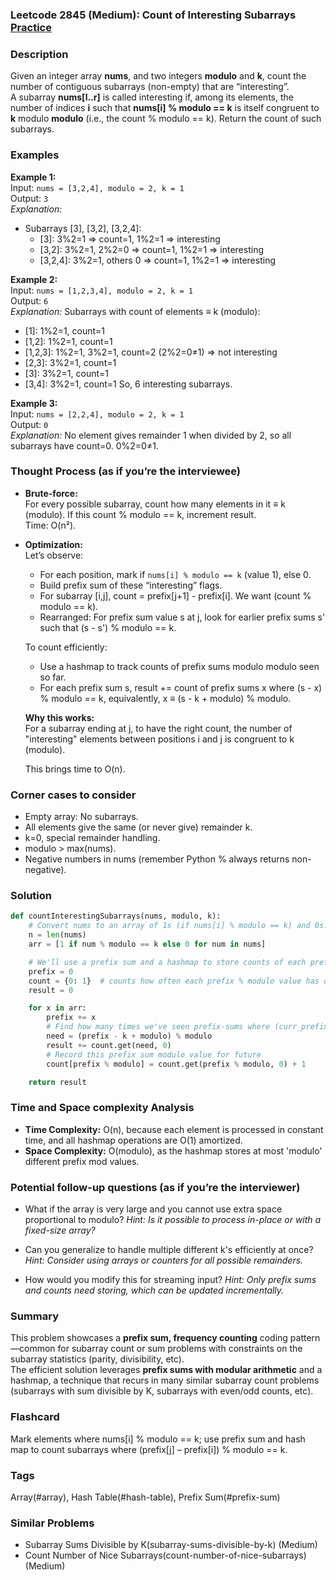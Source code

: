 ### Leetcode 2845 (Medium): Count of Interesting Subarrays [Practice](https://leetcode.com/problems/count-of-interesting-subarrays)

### Description  
Given an integer array **nums**, and two integers **modulo** and **k**, count the number of contiguous subarrays (non-empty) that are “interesting”.  
A subarray **nums[l..r]** is called interesting if, among its elements, the number of indices **i** such that **nums[i] % modulo == k** is itself congruent to **k** modulo **modulo** (i.e., the count % modulo == k). Return the count of such subarrays.

### Examples  

**Example 1:**  
Input: `nums = [3,2,4], modulo = 2, k = 1`  
Output: `3`  
*Explanation:*
- Subarrays [3], [3,2], [3,2,4]:
    - [3]: 3%2=1 ⇒ count=1, 1%2=1 ⇒ interesting
    - [3,2]: 3%2=1, 2%2=0 ⇒ count=1, 1%2=1 ⇒ interesting
    - [3,2,4]: 3%2=1, others 0 ⇒ count=1, 1%2=1 ⇒ interesting

**Example 2:**  
Input: `nums = [1,2,3,4], modulo = 2, k = 1`  
Output: `6`  
*Explanation:*
Subarrays with count of elements ≡ k (modulo):
- [1]: 1%2=1, count=1
- [1,2]: 1%2=1, count=1
- [1,2,3]: 1%2=1, 3%2=1, count=2 (2%2=0≠1) ⇒ not interesting
- [2,3]: 3%2=1, count=1
- [3]: 3%2=1, count=1
- [3,4]: 3%2=1, count=1
So, 6 interesting subarrays.

**Example 3:**  
Input: `nums = [2,2,4], modulo = 2, k = 1`  
Output: `0`  
*Explanation:*
No element gives remainder 1 when divided by 2, so all subarrays have count=0. 0%2=0≠1.

### Thought Process (as if you’re the interviewee)  

- **Brute-force:**  
  For every possible subarray, count how many elements in it ≡ k (modulo). If this count % modulo == k, increment result.  
  Time: O(n²).

- **Optimization:**  
  Let’s observe:  
  - For each position, mark if `nums[i] % modulo == k` (value 1), else 0.  
  - Build prefix sum of these “interesting” flags.  
  - For subarray [i,j], count = prefix[j+1] - prefix[i]. We want (count % modulo == k).
  - Rearranged: For prefix sum value s at j, look for earlier prefix sums s' such that (s - s') % modulo == k.

  To count efficiently:  
    - Use a hashmap to track counts of prefix sums modulo modulo seen so far.
    - For each prefix sum s, result += count of prefix sums x where (s - x) % modulo == k,
      equivalently, x ≡ (s - k + modulo) % modulo.

  **Why this works:**  
  For a subarray ending at j, to have the right count, the number of "interesting" elements between positions i and j is congruent to k (modulo).

  This brings time to O(n).

### Corner cases to consider  
- Empty array: No subarrays.
- All elements give the same (or never give) remainder k.
- k=0, special remainder handling.
- modulo > max(nums).
- Negative numbers in nums (remember Python % always returns non-negative).

### Solution

```python
def countInterestingSubarrays(nums, modulo, k):
    # Convert nums to an array of 1s (if nums[i] % modulo == k) and 0s.
    n = len(nums)
    arr = [1 if num % modulo == k else 0 for num in nums]

    # We'll use a prefix sum and a hashmap to store counts of each prefix sum modulo value.
    prefix = 0
    count = {0: 1}  # counts how often each prefix % modulo value has occurred
    result = 0

    for x in arr:
        prefix += x
        # Find how many times we've seen prefix-sums where (curr_prefix - k) % modulo happened before
        need = (prefix - k + modulo) % modulo
        result += count.get(need, 0)
        # Record this prefix sum modulo value for future
        count[prefix % modulo] = count.get(prefix % modulo, 0) + 1

    return result
```

### Time and Space complexity Analysis  

- **Time Complexity:** O(n), because each element is processed in constant time, and all hashmap operations are O(1) amortized.
- **Space Complexity:** O(modulo), as the hashmap stores at most 'modulo' different prefix mod values.

### Potential follow-up questions (as if you’re the interviewer)  

- What if the array is very large and you cannot use extra space proportional to modulo?
  *Hint: Is it possible to process in-place or with a fixed-size array?*

- Can you generalize to handle multiple different k's efficiently at once?
  *Hint: Consider using arrays or counters for all possible remainders.*

- How would you modify this for streaming input?
  *Hint: Only prefix sums and counts need storing, which can be updated incrementally.*

### Summary
This problem showcases a **prefix sum, frequency counting** coding pattern—common for subarray count or sum problems with constraints on the subarray statistics (parity, divisibility, etc).  
The efficient solution leverages **prefix sums with modular arithmetic** and a hashmap, a technique that recurs in many similar subarray count problems (subarrays with sum divisible by K, subarrays with even/odd counts, etc).


### Flashcard
Mark elements where nums[i] % modulo == k; use prefix sum and hash map to count subarrays where (prefix[j] – prefix[i]) % modulo == k.

### Tags
Array(#array), Hash Table(#hash-table), Prefix Sum(#prefix-sum)

### Similar Problems
- Subarray Sums Divisible by K(subarray-sums-divisible-by-k) (Medium)
- Count Number of Nice Subarrays(count-number-of-nice-subarrays) (Medium)